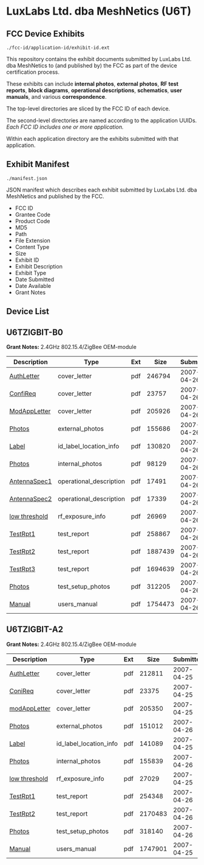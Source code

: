 # LuxLabs Ltd. dba MeshNetics (U6T)
## FCC Device Exhibits

```
./fcc-id/application-id/exhibit-id.ext
```

This repository contains the exhibit documents submitted by LuxLabs Ltd. dba MeshNetics to (and published by) the FCC as part of the device certification process.

These exhibits can include **internal photos**, **external photos**, **RF test reports**, **block diagrams**, **operational descriptions**, **schematics**, **user manuals**, and various **correspondence**.

The top-level directories are sliced by the FCC ID of each device.

The second-level directories are named according to the application UUIDs. *Each FCC ID includes one or more application.*

Within each application directory are the exhibits submitted with that application. 

## Exhibit Manifest

```
./manifest.json
```

JSON manifest which describes each exhibit submitted by LuxLabs Ltd. dba MeshNetics and published by the FCC.

- FCC ID
- Grantee Code
- Product Code
- MD5
- Path
- File Extension
- Content Type
- Size
- Exhibit ID
- Exhibit Description
- Exhibit Type
- Date Submitted
- Date Available
- Grant Notes

## Device List
## U6TZIGBIT-B0
**Grant Notes:** 2.4GHz 802.15.4/ZigBee OEM-module

| Description | Type | Ext | Size | Submitted | Available |
| ----------- | ---- | --- | ---- | --------- | --------- |
| [AuthLetter](U6TZIGBIT-B0/5c74c2958a907d94ee0c8acccaf05e77/785179.pdf) | cover_letter | pdf | 246794 | 2007-04-26 | 2007-04-27 |
| [ConfiReq](U6TZIGBIT-B0/5c74c2958a907d94ee0c8acccaf05e77/785181.pdf) | cover_letter | pdf | 23757 | 2007-04-26 | 2007-04-27 |
| [ModAppLetter](U6TZIGBIT-B0/5c74c2958a907d94ee0c8acccaf05e77/785186.pdf) | cover_letter | pdf | 205926 | 2007-04-26 | 2007-04-27 |
| [Photos](U6TZIGBIT-B0/5c74c2958a907d94ee0c8acccaf05e77/785182.pdf) | external_photos | pdf | 155686 | 2007-04-26 | 2007-06-11 |
| [Label](U6TZIGBIT-B0/5c74c2958a907d94ee0c8acccaf05e77/785184.pdf) | id_label_location_info | pdf | 130820 | 2007-04-26 | 2007-04-27 |
| [Photos](U6TZIGBIT-B0/5c74c2958a907d94ee0c8acccaf05e77/785183.pdf) | internal_photos | pdf | 98129 | 2007-04-26 | 2007-06-11 |
| [AntennaSpec1](U6TZIGBIT-B0/5c74c2958a907d94ee0c8acccaf05e77/785177.pdf) | operational_description | pdf | 17491 | 2007-04-26 | 2007-04-27 |
| [AntennaSpec2](U6TZIGBIT-B0/5c74c2958a907d94ee0c8acccaf05e77/785178.pdf) | operational_description | pdf | 17339 | 2007-04-26 | 2007-04-27 |
| [low threshold](U6TZIGBIT-B0/5c74c2958a907d94ee0c8acccaf05e77/785185.pdf) | rf_exposure_info | pdf | 26969 | 2007-04-26 | 2007-04-27 |
| [TestRpt1](U6TZIGBIT-B0/5c74c2958a907d94ee0c8acccaf05e77/785188.pdf) | test_report | pdf | 258867 | 2007-04-26 | 2007-04-27 |
| [TestRpt2](U6TZIGBIT-B0/5c74c2958a907d94ee0c8acccaf05e77/785191.pdf) | test_report | pdf | 1887439 | 2007-04-26 | 2007-04-27 |
| [TestRpt3](U6TZIGBIT-B0/5c74c2958a907d94ee0c8acccaf05e77/785192.pdf) | test_report | pdf | 1694639 | 2007-04-26 | 2007-04-27 |
| [Photos](U6TZIGBIT-B0/5c74c2958a907d94ee0c8acccaf05e77/785193.pdf) | test_setup_photos | pdf | 312205 | 2007-04-26 | 2007-06-11 |
| [Manual](U6TZIGBIT-B0/5c74c2958a907d94ee0c8acccaf05e77/785194.pdf) | users_manual | pdf | 1754473 | 2007-04-26 | 2007-04-27 |
## U6TZIGBIT-A2
**Grant Notes:** 2.4GHz 802.15.4/ZigBee OEM-module

| Description | Type | Ext | Size | Submitted | Available |
| ----------- | ---- | --- | ---- | --------- | --------- |
| [AuthLetter](U6TZIGBIT-A2/77f99abe779392fe8f6ad6a0989b00fd/784659.pdf) | cover_letter | pdf | 212811 | 2007-04-25 | 2007-04-26 |
| [ConiReq](U6TZIGBIT-A2/77f99abe779392fe8f6ad6a0989b00fd/784661.pdf) | cover_letter | pdf | 23375 | 2007-04-25 | 2007-04-26 |
| [modAppLetter](U6TZIGBIT-A2/77f99abe779392fe8f6ad6a0989b00fd/784664.pdf) | cover_letter | pdf | 205350 | 2007-04-25 | 2007-04-26 |
| [Photos](U6TZIGBIT-A2/77f99abe779392fe8f6ad6a0989b00fd/785172.pdf) | external_photos | pdf | 151012 | 2007-04-26 | 2007-06-10 |
| [Label](U6TZIGBIT-A2/77f99abe779392fe8f6ad6a0989b00fd/784662.pdf) | id_label_location_info | pdf | 141089 | 2007-04-25 | 2007-04-26 |
| [Photos](U6TZIGBIT-A2/77f99abe779392fe8f6ad6a0989b00fd/785171.pdf) | internal_photos | pdf | 155839 | 2007-04-26 | 2007-06-10 |
| [low threshold](U6TZIGBIT-A2/77f99abe779392fe8f6ad6a0989b00fd/784663.pdf) | rf_exposure_info | pdf | 27029 | 2007-04-25 | 2007-04-26 |
| [TestRpt1](U6TZIGBIT-A2/77f99abe779392fe8f6ad6a0989b00fd/785174.pdf) | test_report | pdf | 254348 | 2007-04-26 | 2007-04-26 |
| [TestRpt2](U6TZIGBIT-A2/77f99abe779392fe8f6ad6a0989b00fd/785175.pdf) | test_report | pdf | 2170483 | 2007-04-26 | 2007-04-26 |
| [Photos](U6TZIGBIT-A2/77f99abe779392fe8f6ad6a0989b00fd/785176.pdf) | test_setup_photos | pdf | 318140 | 2007-04-26 | 2007-06-10 |
| [Manual](U6TZIGBIT-A2/77f99abe779392fe8f6ad6a0989b00fd/784667.pdf) | users_manual | pdf | 1747901 | 2007-04-25 | 2007-04-26 |
